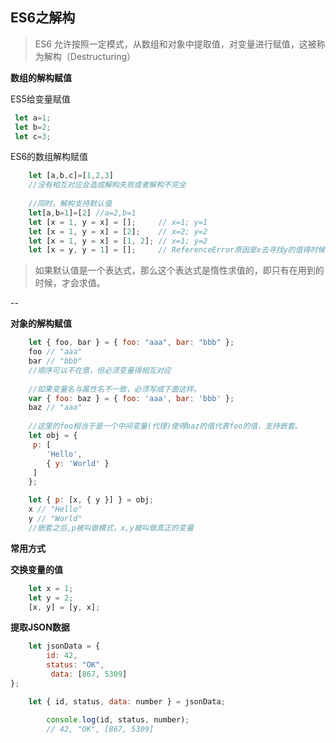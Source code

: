## ES6之解构

>ES6 允许按照一定模式，从数组和对象中提取值，对变量进行赋值，这被称为解构（Destructuring）


**数组的解构赋值**

ES5给变量赋值

~~~js
 let a=1;
 let b=2;
 let c=3;
~~~

ES6的数组解构赋值

~~~js
	let [a,b,c]=[1,2,3]
	//没有相互对应会造成解构失败或者解构不完全
	
	//同时，解构支持默认值
	let[a,b=1]=[2] //a=2,b=1
	let [x = 1, y = x] = [];     // x=1; y=1
	let [x = 1, y = x] = [2];    // x=2; y=2
	let [x = 1, y = x] = [1, 2]; // x=1; y=2
	let [x = y, y = 1] = [];     // ReferenceError原因是x去寻找y的值得时候，y还没被声明。
~~~

>如果默认值是一个表达式，那么这个表达式是惰性求值的，即只有在用到的时候，才会求值。


--

**对象的解构赋值**

~~~js
	let { foo, bar } = { foo: "aaa", bar: "bbb" };
	foo // "aaa"
	bar // "bbb"
	//顺序可以不在意，但必须变量得相互对应
	
	//如果变量名与属性名不一致，必须写成下面这样。
	var { foo: baz } = { foo: 'aaa', bar: 'bbb' };
	baz // "aaa"
	
	//这里的foo相当于是一个中间变量(代理)使得baz的值代表foo的值，支持嵌套。
	let obj = {
 	 p: [
    	'Hello',
    	{ y: 'World' }
 	 ]
	};

	let { p: [x, { y }] } = obj;
	x // "Hello"
	y // "World"
	//嵌套之后,p被叫做模式，x,y被叫做真正的变量
~~~

**常用方式**

**交换变量的值**

~~~js
	let x = 1;
	let y = 2;
	[x, y] = [y, x];
~~~

**提取JSON数据**

~~~js
	let jsonData = {
  		id: 42,
  		status: "OK",
 		 data: [867, 5309]
};

	let { id, status, data: number } = jsonData;

		console.log(id, status, number);
		// 42, "OK", [867, 5309]
~~~
